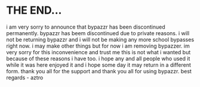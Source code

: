 

# THE END...


i am very sorry to announce that bypazzr has been discontinued permanently. bypazzr has beem discontinued due to private reasons. i will not be returning bypazzr and i will not be making any more school bypasses right now. i may make other things but for now i am removing bypazzer. im very sorry for this inconvenience and trust me this is not what i wanted but because of these reasons i have too. i hope any and all people who used it while it was here enjoyed it and i hope some day it may return in a different form. thank you all for the support and thank you all for using bypazzr.
best regards - aztro
